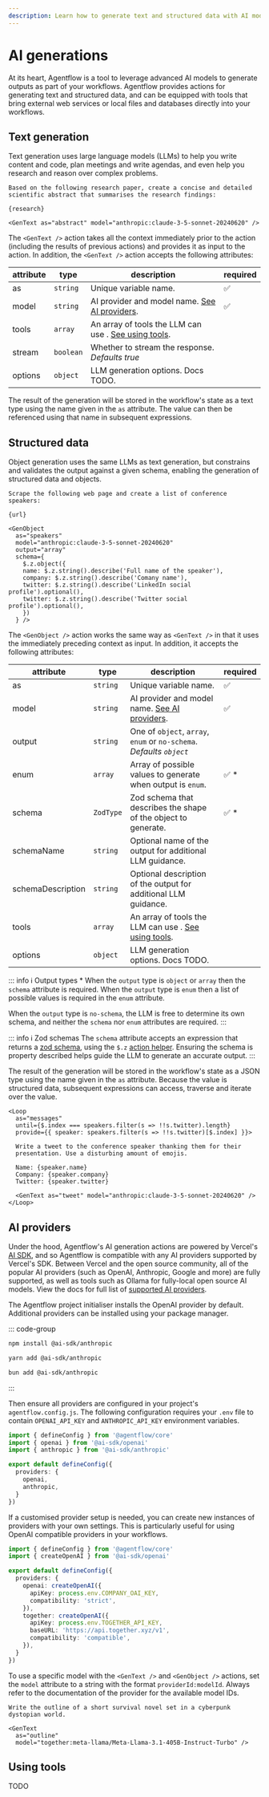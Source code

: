 ```yaml
---
description: Learn how to generate text and structured data with AI models in Agentflow. Covers text generation, object generation, and configuring AI providers like OpenAI and Anthropic.
---
```


# AI generations

At its heart, Agentflow is a tool to leverage advanced AI models to generate outputs as part of your workflows. Agentflow provides actions for generating text and structured data, and can be equipped with tools that bring external web services or local files and databases directly into your workflows.

## Text generation

Text generation uses large language models (LLMs) to help you write content and code, plan meetings and write agendas, and even help you research and reason over complex problems.

```mdx
Based on the following research paper, create a concise and detailed
scientific abstract that summarises the research findings:

{research}

<GenText as="abstract" model="anthropic:claude-3-5-sonnet-20240620" />
```

The `<GenText />` action takes all the context immediately prior to the action (including the results of previous actions) and provides it as input to the action. In addition, the `<GenText />` action accepts the following attributes:

| attribute | type      | description | required |
| --------- | --------- | ----------- | -------- |
| as        | `string`  | Unique variable name. | ✅ |
| model     | `string`  | AI provider and model name. [See AI providers](#ai-providers). | ✅ |
| tools     | `array`   | An array of tools the LLM can use . [See using tools](#using-tools). | |
| stream    | `boolean` | Whether to stream the response. *Defaults true* | |
| options   | `object`  | LLM generation options. Docs TODO. | |

The result of the generation will be stored in the workflow's state as a text type using the name given in the `as` attribute. The value can then be referenced using that name in subsequent expressions.

## Structured data

Object generation uses the same LLMs as text generation, but constrains and validates the output against a given schema, enabling the generation of structured data and objects.

```mdx
Scrape the following web page and create a list of conference speakers:

{url}

<GenObject
  as="speakers"
  model="anthropic:claude-3-5-sonnet-20240620"
  output="array"
  schema={
    $.z.object({
    name: $.z.string().describe('Full name of the speaker'),
    company: $.z.string().describe('Comany name'),
    twitter: $.z.string().describe('LinkedIn social profile').optional(),
    twitter: $.z.string().describe('Twitter social profile').optional(),
    })
  } />
```

The `<GenObject />` action works the same way as `<GenText />` in that it uses the immediately preceding context as input. In addition, it accepts the following attributes:

| attribute         | type      | description | required |
| ----------------- | --------- | ----------- | -------- |
| as                | `string`  | Unique variable name. | ✅ |
| model             | `string`  | AI provider and model name. [See AI providers](#ai-providers). | ✅ |
| output            | `string`  | One of `object`, `array`, `enum` or `no-schema`. *Defaults `object`* | |
| enum              | `array`   | Array of possible values to generate when output is `enum`. | ✅ * |
| schema            | `ZodType` | Zod schema that describes the shape of the object to generate. | ✅ * |
| schemaName        | `string`  | Optional name of the output for additional LLM guidance. | |
| schemaDescription | `string`  | Optional description of the output for additional LLM guidance. | |
| tools             | `array`   | An array of tools the LLM can use . [See using tools](#using-tools). | |
| options           | `object`  | LLM generation options. Docs TODO. | |

::: info ℹ️ Output types *
When the `output` type is `object` or `array` then the `schema` attribute is required. When the `output` type is `enum` then a list of possible values is required in the `enum` attribute.

When the `output` type is `no-schema`, the LLM is free to determine its own schema, and neither the `schema` nor `enum` attributes are required.
:::

::: info ℹ️ Zod schemas
The `schema` attribute accepts an expression that returns a [zod schema](https://zod.dev), using the `$.z` [action helper](/guide/workflow-structure#action-helpers). Ensuring the schema is property described helps guide the LLM to generate an accurate output.
:::

The result of the generation will be stored in the workflow's state as a JSON type using the name given in the `as` attribute. Because the value is structured data, subsequent expressions can access, traverse and iterate over the value.

```mdx
<Loop
  as="messages"
  until={$.index === speakers.filter(s => !!s.twitter).length}
  provide={{ speaker: speakers.filter(s => !!s.twitter)[$.index] }}>

  Write a tweet to the conference speaker thanking them for their
  presentation. Use a disturbing amount of emojis.

  Name: {speaker.name}
  Company: {speaker.company}
  Twitter: {speaker.twitter}

  <GenText as="tweet" model="anthropic:claude-3-5-sonnet-20240620" />
</Loop>
```

## AI providers

Under the hood, Agentflow's AI generation actions are powered by Vercel's [AI SDK](https://sdk.vercel.ai/docs), and so Agentflow is compatible with any AI providers supported by Vercel's SDK. Between Vercel and the open source community, all of the popular AI providers (such as OpenAI, Anthropic, Google and more) are fully supported, as well as tools such as Ollama for fully-local open source AI models. View the docs for full list of [supported AI providers](https://sdk.vercel.ai/providers/ai-sdk-providers).

The Agentflow project initialiser installs the OpenAI provider by default. Additional providers can be installed using your package manager.

::: code-group
```sh [npm]
npm install @ai-sdk/anthropic
```
```sh [yarn]
yarn add @ai-sdk/anthropic
```
```sh [bun]
bun add @ai-sdk/anthropic
```
:::

Then ensure all providers are configured in your project's `agentflow.config.js`. The following configuration requires your `.env` file to contain `OPENAI_API_KEY` and `ANTHROPIC_API_KEY` environment variables.

```ts
import { defineConfig } from '@agentflow/core'
import { openai } from '@ai-sdk/openai'
import { anthropic } from '@ai-sdk/anthropic'

export default defineConfig({
  providers: {
    openai,
    anthropic,
  }
})
```

If a customised provider setup is needed, you can create new instances of providers with your own settings. This is particularly useful for using OpenAI compatible providers in your workflows.

```ts
import { defineConfig } from '@agentflow/core'
import { createOpenAI } from '@ai-sdk/openai'

export default defineConfig({
  providers: {
    openai: createOpenAI({
      apiKey: process.env.COMPANY_OAI_KEY,
      compatibility: 'strict',
    }),
    together: createOpenAI({
      apiKey: process.env.TOGETHER_API_KEY,
      baseURL: 'https://api.together.xyz/v1',
      compatibility: 'compatible',
    }),
  }
})
```

To use a specific model with the `<GenText />` and `<GenObject />` actions, set the `model` attribute to a string with the format `providerId:modelId`. Always refer to the documentation of the provider for the available model IDs.

```mdx
Write the outline of a short survival novel set in a cyberpunk dystopian world.

<GenText
  as="outline"
  model="together:meta-llama/Meta-Llama-3.1-405B-Instruct-Turbo" />
```

## Using tools

TODO
